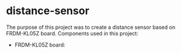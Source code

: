 # distance-sensor
The purpose of this project was to create a distance sensor based on FRDM-KL05Z board. Components used in this project:
- FRDM-KL05Z board:

